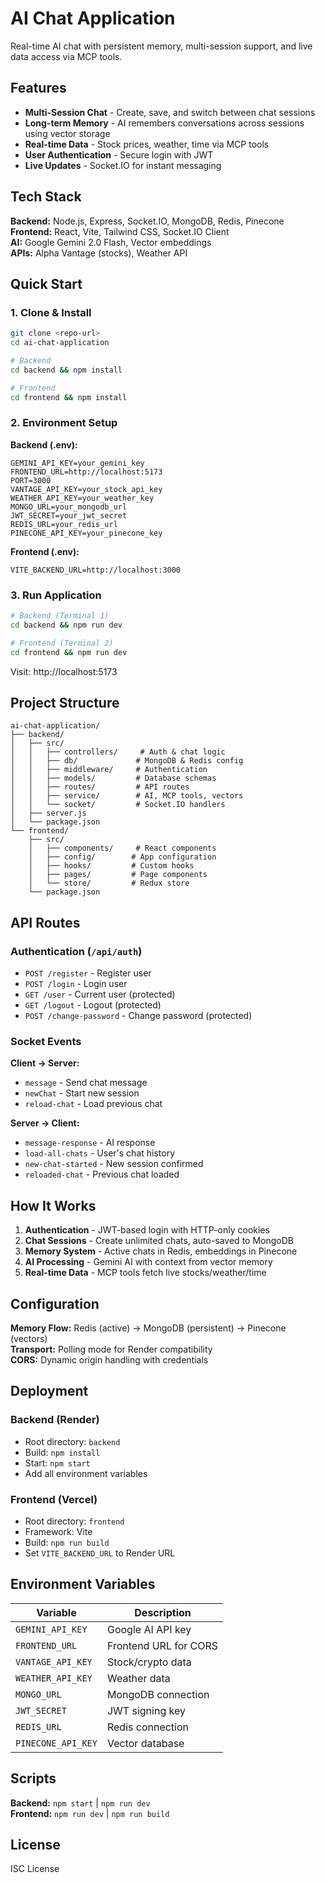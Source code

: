 # AI Chat Application

Real-time AI chat with persistent memory, multi-session support, and live data access via MCP tools.

## Features

- **Multi-Session Chat** - Create, save, and switch between chat sessions
- **Long-term Memory** - AI remembers conversations across sessions using vector storage
- **Real-time Data** - Stock prices, weather, time via MCP tools
- **User Authentication** - Secure login with JWT
- **Live Updates** - Socket.IO for instant messaging

## Tech Stack

**Backend:** Node.js, Express, Socket.IO, MongoDB, Redis, Pinecone  
**Frontend:** React, Vite, Tailwind CSS, Socket.IO Client  
**AI:** Google Gemini 2.0 Flash, Vector embeddings  
**APIs:** Alpha Vantage (stocks), Weather API

## Quick Start

### 1. Clone & Install
```bash
git clone <repo-url>
cd ai-chat-application

# Backend
cd backend && npm install

# Frontend  
cd frontend && npm install
```

### 2. Environment Setup

**Backend (.env):**
```env
GEMINI_API_KEY=your_gemini_key
FRONTEND_URL=http://localhost:5173
PORT=3000
VANTAGE_API_KEY=your_stock_api_key
WEATHER_API_KEY=your_weather_key
MONGO_URL=your_mongodb_url
JWT_SECRET=your_jwt_secret
REDIS_URL=your_redis_url
PINECONE_API_KEY=your_pinecone_key
```

**Frontend (.env):**
```env
VITE_BACKEND_URL=http://localhost:3000
```

### 3. Run Application
```bash
# Backend (Terminal 1)
cd backend && npm run dev

# Frontend (Terminal 2)  
cd frontend && npm run dev
```

Visit: http://localhost:5173

## Project Structure

```
ai-chat-application/
├── backend/
│   ├── src/
│   │   ├── controllers/     # Auth & chat logic
│   │   ├── db/             # MongoDB & Redis config
│   │   ├── middleware/     # Authentication
│   │   ├── models/         # Database schemas
│   │   ├── routes/         # API routes
│   │   ├── service/        # AI, MCP tools, vectors
│   │   └── socket/         # Socket.IO handlers
│   ├── server.js
│   └── package.json
└── frontend/
    ├── src/
    │   ├── components/     # React components
    │   ├── config/        # App configuration
    │   ├── hooks/         # Custom hooks
    │   ├── pages/         # Page components
    │   └── store/         # Redux store
    └── package.json
```

## API Routes

### Authentication (`/api/auth`)
- `POST /register` - Register user
- `POST /login` - Login user
- `GET /user` - Current user (protected)
- `GET /logout` - Logout (protected)
- `POST /change-password` - Change password (protected)

### Socket Events

**Client → Server:**
- `message` - Send chat message
- `newChat` - Start new session
- `reload-chat` - Load previous chat

**Server → Client:**
- `message-response` - AI response
- `load-all-chats` - User's chat history
- `new-chat-started` - New session confirmed
- `reloaded-chat` - Previous chat loaded

## How It Works

1. **Authentication** - JWT-based login with HTTP-only cookies
2. **Chat Sessions** - Create unlimited chats, auto-saved to MongoDB
3. **Memory System** - Active chats in Redis, embeddings in Pinecone
4. **AI Processing** - Gemini AI with context from vector memory
5. **Real-time Data** - MCP tools fetch live stocks/weather/time

## Configuration

**Memory Flow:** Redis (active) → MongoDB (persistent) → Pinecone (vectors)  
**Transport:** Polling mode for Render compatibility  
**CORS:** Dynamic origin handling with credentials

## Deployment

### Backend (Render)
- Root directory: `backend`
- Build: `npm install`
- Start: `npm start`
- Add all environment variables

### Frontend (Vercel)
- Root directory: `frontend`  
- Framework: Vite
- Build: `npm run build`
- Set `VITE_BACKEND_URL` to Render URL

## Environment Variables

| Variable | Description |
|----------|-------------|
| `GEMINI_API_KEY` | Google AI API key |
| `FRONTEND_URL` | Frontend URL for CORS |
| `VANTAGE_API_KEY` | Stock/crypto data |
| `WEATHER_API_KEY` | Weather data |
| `MONGO_URL` | MongoDB connection |
| `JWT_SECRET` | JWT signing key |
| `REDIS_URL` | Redis connection |
| `PINECONE_API_KEY` | Vector database |

## Scripts

**Backend:** `npm start` | `npm run dev`  
**Frontend:** `npm run dev` | `npm run build`

## License

ISC License